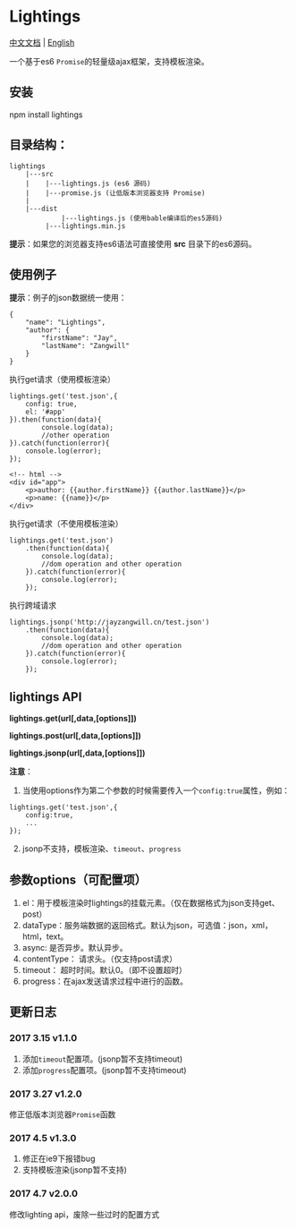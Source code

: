 # Lightings
[中文文档](https://github.com/JayZangwill/lightings/blob/master/doc/README-zh.md) | [English](https://github.com/JayZangwill/lightings/blob/master/README.md)

一个基于es6 `Promise`的轻量级ajax框架，支持模板渲染。

## 安装

npm install lightings

## 目录结构：

	lightings
		|---src
		|    |---lightings.js (es6 源码)
		|    |---promise.js (让低版本浏览器支持 Promise)
		|
		|---dist
	     	     |---lightings.js (使用bable编译后的es5源码)
		     |---lightings.min.js
		 
**提示**：如果您的浏览器支持es6语法可直接使用 **src** 目录下的es6源码。

## 使用例子

**提示**：例子的json数据统一使用：
```
{
	"name": "Lightings",
	"author": {
		"firstName": "Jay",
		"lastName": "Zangwill"
	}
}
```
执行get请求（使用模板渲染）
```
lightings.get('test.json',{
	config: true,
	el: '#app'
}).then(function(data){
		console.log(data);
		//other operation
}).catch(function(error){
	console.log(error);
});
```

```
<!-- html -->
<div id="app">
	<p>author: {{author.firstName}} {{author.lastName}}</p>
	<p>name: {{name}}</p>
</div>
```

执行get请求（不使用模板渲染）
```
lightings.get('test.json')
	.then(function(data){
		console.log(data);
		//dom operation and other operation
	}).catch(function(error){
		console.log(error);
	});
```

执行跨域请求
```
lightings.jsonp('http://jayzangwill.cn/test.json')
	.then(function(data){
		console.log(data);
		//dom operation and other operation
	}).catch(function(error){
		console.log(error);
	});
```

## lightings API
**lightings.get(url[,data,[options]])**

**lightings.post(url[,data,[options]])**

**lightings.jsonp(url[,data,[options]])**

**注意**：
1. 当使用options作为第二个参数的时候需要传入一个`config:true`属性，例如：
```
lightings.get('test.json',{
	config:true,
	...
});
```

2. jsonp不支持，模板渲染、`timeout`、`progress`

## 参数options（可配置项）
1. el：用于模板渲染时lightings的挂载元素。（仅在数据格式为json支持get、post）
2. dataType：服务端数据的返回格式。默认为json，可选值：json，xml，html，text。
3. async: 是否异步。默认异步。
4. contentType： 请求头。（仅支持post请求）
5. timeout： 超时时间。默认0。（即不设置超时）
6. progress：在ajax发送请求过程中进行的函数。
## 更新日志
### 2017 3.15 v1.1.0

1. 添加`timeout`配置项。(jsonp暂不支持timeout)
3. 添加`progress`配置项。(jsonp暂不支持timeout)

### 2017 3.27 v1.2.0

修正低版本浏览器`Promise`函数

### 2017 4.5 v1.3.0

1. 修正在ie9下报错bug
2. 支持模板渲染(jsonp暂不支持)

### 2017 4.7 v2.0.0

修改lighting api，废除一些过时的配置方式
